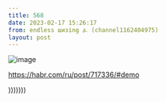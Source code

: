 ```yaml
---
title: 568
date: 2023-02-17 15:26:17
from: endless шизing ⍼ (channel1162404975)
layout: post
---
```


![image](photos/photo_28@17-02-2023_15-26-17.jpg)

<https://habr.com/ru/post/717336/#demo>


)))))))
